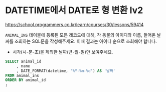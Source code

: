 # DATETIME에서 DATE로 형 변환 lv2
https://school.programmers.co.kr/learn/courses/30/lessons/59414

`ANIMAL_INS` 테이블에 등록된 모든 레코드에 대해, 각 동물의 아이디와 이름, 들어온 날짜를 조회하는 SQL문을 작성해주세요. 이때 결과는 아이디 순으로 조회해야 합니다.

- 시각(시-분-초)을 제외한 날짜(년-월-일)만 보여주세요.

```sql
SELECT animal_id
     , name
     , DATE_FORMAT(datetime, '%Y-%m-%d') AS '날짜'
FROM animal_ins
ORDER BY animal_id
;
```
